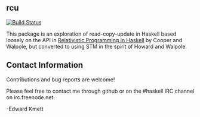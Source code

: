 ## rcu

[![Build Status](https://secure.travis-ci.org/ekmett/rcu.png?branch=master)](http://travis-ci.org/ekmett/rcu)

This package is an exploration of read-copy-update in Haskell based loosely on the API in [Relativistic Programming in Haskell](http://web.cecs.pdx.edu/~walpole/papers/haskell2015.pdf) by Cooper and Walpole, but converted to using STM in the spirit of Howard and Walpole.

## Contact Information

Contributions and bug reports are welcome!

Please feel free to contact me through github or on the #haskell IRC channel on irc.freenode.net.

-Edward Kmett
